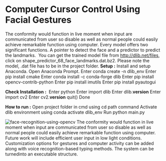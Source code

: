 # Computer Cursor Control Using Facial Gestures
 The conformity would function in live moment when input are communicated from user so disable as well as normal people could easily achieve remarkable function using computer.
Every model offers two significant functions. A pointer to detect the face and a predictor to predict the landmarks. 
You can get the trained model file from http://dlib.net/files, click on shape_predictor_68_face_landmarks.dat.bz2. Please note the model, .dat file has to be in the project folder.
**Setup :**
Install and setup Anaconda.
Open Anaconda Prompt.
Enter conda create -n dlib_env
Enter pip install cmake
Enter conda install -c conda-forge dlib
Enter pip install opencv-contrib-python
Enter pip install imutils
Enter pip install pyautogui

**Check Installation :** 
Enter python
Enter import dlib
Enter dlib.__version__
Enter import cv2
Enter cv2.__version__
quit()
Done

**How to run :**
Open project folder in cmd using cd path command
Activate dlib environment using conda activate dlib_env
Run python main.py

![face-recognition-using-opencv](https://user-images.githubusercontent.com/67729118/128348073-d24079bf-c037-47f5-a5d0-77ee6f28d08d.jpg)
The conformity would function in live moment when input are communicated from user so disable as well as normal people could easily achieve remarkable function using computer. Future work will include efficient user input in low light conditions. Customization options for gestures and computer activity can be added along with voice recognition-based typing methods. The system can be turnedinto an executable structure.
